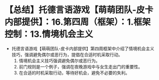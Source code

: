 # 【总结】托德言语游戏【萌萌团队-皮卡内部提供】：16.第四周（框架）：1.框架控制：13.情境机会主义

-   托德言语游戏【萌萌团队-皮卡内部提供】第四周框架中介绍了情境机会主义技巧，强调避免偶尔或恶行为，提倡在合适时机采取行动。
    1.  情境机会主义技巧强调避免偶尔或恶行为。
    2.  前门规则是一个例子，强调在夜晚游戏中与女生走出门的重要性。
    3.  在合适的时机采取行动，等待好机会，避免不必要的失利。